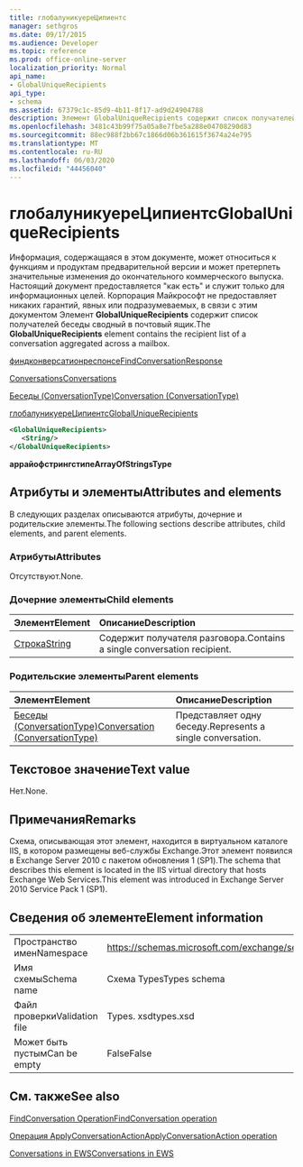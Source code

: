 ```yaml
---
title: глобалуникуереЦипиентс
manager: sethgros
ms.date: 09/17/2015
ms.audience: Developer
ms.topic: reference
ms.prod: office-online-server
localization_priority: Normal
api_name:
- GlobalUniqueRecipients
api_type:
- schema
ms.assetid: 67379c1c-85d9-4b11-8f17-ad9d24904788
description: Элемент GlobalUniqueRecipients содержит список получателей беседы сводный в почтовый ящик.
ms.openlocfilehash: 3481c43b99f75a05a8e7fbe5a288e04708290d83
ms.sourcegitcommit: 88ec988f2bb67c1866d06b361615f3674a24e795
ms.translationtype: MT
ms.contentlocale: ru-RU
ms.lasthandoff: 06/03/2020
ms.locfileid: "44456040"
---
```

# <a name="globaluniquerecipients"></a><span data-ttu-id="08f46-103">глобалуникуереЦипиентс</span><span class="sxs-lookup"><span data-stu-id="08f46-103">GlobalUniqueRecipients</span></span>

<span data-ttu-id="08f46-104">Информация, содержащаяся в этом документе, может относиться к функциям и продуктам предварительной версии и может претерпеть значительные изменения до окончательного коммерческого выпуска. Настоящий документ предоставляется "как есть" и служит только для информационных целей. Корпорация Майкрософт не предоставляет никаких гарантий, явных или подразумеваемых, в связи с этим документом Элемент **GlobalUniqueRecipients** содержит список получателей беседы сводный в почтовый ящик.</span><span class="sxs-lookup"><span data-stu-id="08f46-104">The **GlobalUniqueRecipients** element contains the recipient list of a conversation aggregated across a mailbox.</span></span> 
  
[<span data-ttu-id="08f46-105">финдконверсатионреспонсе</span><span class="sxs-lookup"><span data-stu-id="08f46-105">FindConversationResponse</span></span>](findconversationresponse.md)
  
[<span data-ttu-id="08f46-106">Conversations</span><span class="sxs-lookup"><span data-stu-id="08f46-106">Conversations</span></span>](conversations-ex15websvcsotherref.md)
  
[<span data-ttu-id="08f46-107">Беседы (ConversationType)</span><span class="sxs-lookup"><span data-stu-id="08f46-107">Conversation (ConversationType)</span></span>](conversation-conversationtype.md)
  
[<span data-ttu-id="08f46-108">глобалуникуереЦипиентс</span><span class="sxs-lookup"><span data-stu-id="08f46-108">GlobalUniqueRecipients</span></span>](globaluniquerecipients.md)
  
```XML
<GlobalUniqueRecipients>
   <String/>
</GlobalUniqueRecipients>
```

 <span data-ttu-id="08f46-109">**аррайофстрингстипе**</span><span class="sxs-lookup"><span data-stu-id="08f46-109">**ArrayOfStringsType**</span></span>
## <a name="attributes-and-elements"></a><span data-ttu-id="08f46-110">Атрибуты и элементы</span><span class="sxs-lookup"><span data-stu-id="08f46-110">Attributes and elements</span></span>

<span data-ttu-id="08f46-111">В следующих разделах описываются атрибуты, дочерние и родительские элементы.</span><span class="sxs-lookup"><span data-stu-id="08f46-111">The following sections describe attributes, child elements, and parent elements.</span></span>
  
### <a name="attributes"></a><span data-ttu-id="08f46-112">Атрибуты</span><span class="sxs-lookup"><span data-stu-id="08f46-112">Attributes</span></span>

<span data-ttu-id="08f46-113">Отсутствуют.</span><span class="sxs-lookup"><span data-stu-id="08f46-113">None.</span></span>
  
### <a name="child-elements"></a><span data-ttu-id="08f46-114">Дочерние элементы</span><span class="sxs-lookup"><span data-stu-id="08f46-114">Child elements</span></span>

|<span data-ttu-id="08f46-115">**Элемент**</span><span class="sxs-lookup"><span data-stu-id="08f46-115">**Element**</span></span>|<span data-ttu-id="08f46-116">**Описание**</span><span class="sxs-lookup"><span data-stu-id="08f46-116">**Description**</span></span>|
|:-----|:-----|
|[<span data-ttu-id="08f46-117">Строка</span><span class="sxs-lookup"><span data-stu-id="08f46-117">String</span></span>](string.md) <br/> |<span data-ttu-id="08f46-118">Содержит получателя разговора.</span><span class="sxs-lookup"><span data-stu-id="08f46-118">Contains a single conversation recipient.</span></span>  <br/> |
   
### <a name="parent-elements"></a><span data-ttu-id="08f46-119">Родительские элементы</span><span class="sxs-lookup"><span data-stu-id="08f46-119">Parent elements</span></span>

|<span data-ttu-id="08f46-120">**Элемент**</span><span class="sxs-lookup"><span data-stu-id="08f46-120">**Element**</span></span>|<span data-ttu-id="08f46-121">**Описание**</span><span class="sxs-lookup"><span data-stu-id="08f46-121">**Description**</span></span>|
|:-----|:-----|
|[<span data-ttu-id="08f46-122">Беседы (ConversationType)</span><span class="sxs-lookup"><span data-stu-id="08f46-122">Conversation (ConversationType)</span></span>](conversation-conversationtype.md) <br/> |<span data-ttu-id="08f46-123">Представляет одну беседу.</span><span class="sxs-lookup"><span data-stu-id="08f46-123">Represents a single conversation.</span></span>  <br/> |
   
## <a name="text-value"></a><span data-ttu-id="08f46-124">Текстовое значение</span><span class="sxs-lookup"><span data-stu-id="08f46-124">Text value</span></span>

<span data-ttu-id="08f46-125">Нет.</span><span class="sxs-lookup"><span data-stu-id="08f46-125">None.</span></span>
  
## <a name="remarks"></a><span data-ttu-id="08f46-126">Примечания</span><span class="sxs-lookup"><span data-stu-id="08f46-126">Remarks</span></span>

<span data-ttu-id="08f46-127">Схема, описывающая этот элемент, находится в виртуальном каталоге IIS, в котором размещены веб-службы Exchange.Этот элемент появился в Exchange Server 2010 с пакетом обновления 1 (SP1).</span><span class="sxs-lookup"><span data-stu-id="08f46-127">The schema that describes this element is located in the IIS virtual directory that hosts Exchange Web Services.This element was introduced in Exchange Server 2010 Service Pack 1 (SP1).</span></span>
  
## <a name="element-information"></a><span data-ttu-id="08f46-128">Сведения об элементе</span><span class="sxs-lookup"><span data-stu-id="08f46-128">Element information</span></span>

|||
|:-----|:-----|
|<span data-ttu-id="08f46-129">Пространство имен</span><span class="sxs-lookup"><span data-stu-id="08f46-129">Namespace</span></span>  <br/> |https://schemas.microsoft.com/exchange/services/2006/types  <br/> |
|<span data-ttu-id="08f46-130">Имя схемы</span><span class="sxs-lookup"><span data-stu-id="08f46-130">Schema name</span></span>  <br/> |<span data-ttu-id="08f46-131">Схема Types</span><span class="sxs-lookup"><span data-stu-id="08f46-131">Types schema</span></span>  <br/> |
|<span data-ttu-id="08f46-132">Файл проверки</span><span class="sxs-lookup"><span data-stu-id="08f46-132">Validation file</span></span>  <br/> |<span data-ttu-id="08f46-133">Types. xsd</span><span class="sxs-lookup"><span data-stu-id="08f46-133">types.xsd</span></span>  <br/> |
|<span data-ttu-id="08f46-134">Может быть пустым</span><span class="sxs-lookup"><span data-stu-id="08f46-134">Can be empty</span></span>  <br/> |<span data-ttu-id="08f46-135">False</span><span class="sxs-lookup"><span data-stu-id="08f46-135">False</span></span>  <br/> |
   
## <a name="see-also"></a><span data-ttu-id="08f46-136">См. также</span><span class="sxs-lookup"><span data-stu-id="08f46-136">See also</span></span>



[<span data-ttu-id="08f46-137">FindConversation Operation</span><span class="sxs-lookup"><span data-stu-id="08f46-137">FindConversation operation</span></span>](findconversation-operation.md)
  
[<span data-ttu-id="08f46-138">Операция ApplyConversationAction</span><span class="sxs-lookup"><span data-stu-id="08f46-138">ApplyConversationAction operation</span></span>](applyconversationaction-operation.md)


[<span data-ttu-id="08f46-139">Conversations in EWS</span><span class="sxs-lookup"><span data-stu-id="08f46-139">Conversations in EWS</span></span>](https://msdn.microsoft.com/library/91e64629-db6c-4c94-9dcb-d386232e8467%28Office.15%29.aspx)

